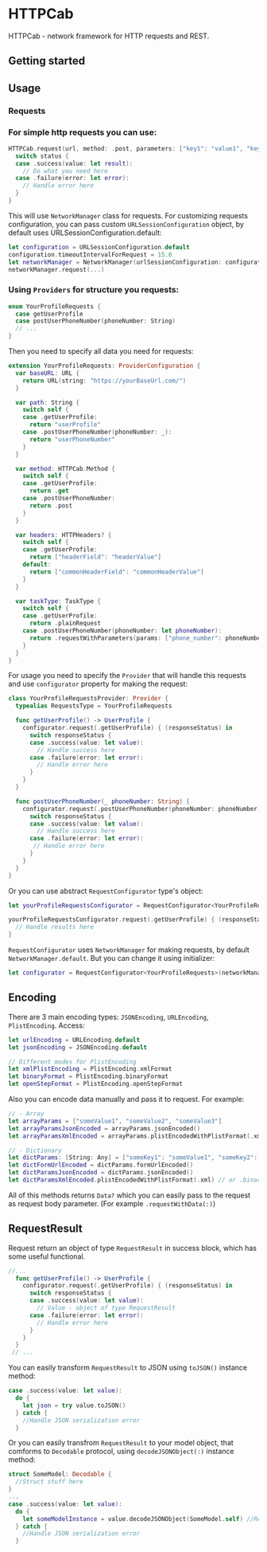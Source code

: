 # HTTPCab

HTTPCab - network framework for HTTP requests and REST.

## Getting started

## Usage

###   Requests


### For simple http requests you can use:

```swift
HTTPCab.request(url, method: .post, parameters: ["key1": "value1", "key2": "value2"], headers: ["headerField": "headerValue"], parametersEncoding: JSONEncoding.default) { (status) in
  switch status {
  case .success(value: let result):
    // Do what you need here
  case .failure(error: let error):
    // Handle error here
  }
}
```

This will use `NetworkManager` class for requests. For customizing requests configuration, you can pass custom `URLSessionConfiguration` object, by default uses URLSessionConfiguration.default:

```swift
let configuration = URLSessionConfiguration.default
configuration.timeoutIntervalForRequest = 15.0
let networkManager = NetworkManager(urlSessionConfiguration: configuration)
networkManager.request(...)
```



### Using `Providers` for structure you requests:

```swift
enum YourProfileRequests {
  case getUserProfile
  case postUserPhoneNumber(phoneNumber: String)
  // ...
}
```


Then you need to specify all data you need for requests:

```swift
extension YourProfileRequests: ProviderConfiguration {
  var baseURL: URL {
    return URL(string: "https://yourBaseUrl.com/")
  }

  var path: String {
    switch self {
    case .getUserProfile:
      return "userProfile"
    case .postUserPhoneNumber(phoneNumber: _):
      return "userPhoneNumber"
    }
  }

  var method: HTTPCab.Method {
    switch self {
    case .getUserProfile:
      return .get
    case .postUserPhoneNumber:
      return .post
    }
  }

  var headers: HTTPHeaders? {
    switch self {
    case .getUserProfile:
      return ["headerField": "headerValue"]
    default:
      return ["commonHeaderField": "commonHeaderValue"]
    }
  }

  var taskType: TaskType {
    switch self {
    case .getUserProfile:
      return .plainRequest
    case .postUserPhoneNumber(phoneNumber: let phoneNumber):
      return .requestWithParameters(params: ["phone_number": phoneNumber], encoding: JSONEncoding.default)
    }
  }
}
```


For usage you need to specify the `Provider` that will handle this requests and use `configurator` property for making the request:


```swift
class YourProfileRequestsProvider: Provider {
  typealias RequestsType = YourProfileRequests

  func getUserProfile() -> UserProfile {
    configurator.request(.getUserProfile) { (responseStatus) in
      switch responseStatus {
      case .success(value: let value):
        // Handle success here
      case .failure(error: let error):
        // Handle error here
      }
    }
  }

  func postUserPhoneNumber(_ phoneNumber: String) {
    configurator.request(.postUserPhoneNumber(phoneNumber: phoneNumber)) { (responseStatus) in
      switch responseStatus {
      case .success(value: let value):
        // Handle success here
      case .failure(error: let error):
       // Handle error here
      }
    }
  }
}
```


Or you can use abstract `RequestConfigurator` type's object:


```swift
let yourProfileRequestsConfigurator = RequestConfigurator<YourProfileRequests>()

yourProfileRequestsConfigurator.request(.getUserProfile) { (responseStatus) in
  // Handle results here
}
```

`RequestConfigurator` uses `NetworkManager` for making requests, by default `NetworkManager.default`. But you can change it using initializer:
```swift
let configurator = RequestConfigurator<YourProfileRequests>(networkManager: customNetworkManager)
```


## Encoding

There are 3 main encoding types: `JSONEncoding`, `URLEncoding`, `PlistEncoding`.
Access:

```swift
let urlEncoding = URLEncoding.default
let jsonEncoding = JSONEncoding.default

// Different modes for PlistEncoding
let xmlPlistEncoding = PlistEncoding.xmlFormat
let binaryFormat = PlistEncoding.binaryFormat
let openStepFormat = PlistEncoding.openStepFormat
```


Also you can encode data manually and pass it to request. For example:

```swift
// - Array
let arrayParams = ["someValue1", "someValue2", "someValue3"]
let arrayParamsJsonEncoded = arrayParams.jsonEncoded()
let arrayParamsXmlEncoded = arrayParams.plistEncodedWithPlistFormat(.xml) // or .binary, .openSter

// - Dictionary
let dictParams: [String: Any] = ["someKey1": "someValue1", "someKey2": 792]
let dictFormUrlEncoded = dictParams.formUrlEncoded()
let dictParamsJsonEncoded = dictParams.jsonEncoded()
let dictParamsXmlEncoded.plistEncodedWithPlistFormat(.xml) // or .binary, .openSter
```
All of this methods returns `Data?` which you can easily pass to the request as request body parameter. (For example `.requestWithData(:)`)


## RequestResult

Request return an object of type `RequestResult` in success block, which has some useful functional.

```swift
//...
  func getUserProfile() -> UserProfile {
    configurator.request(.getUserProfile) { (responseStatus) in
      switch responseStatus {
      case .success(value: let value):
        // Value - object of type RequestResult
      case .failure(error: let error):
        // Handle error here
      }
    }
  }
 // ...
```

You can easily transform `RequestResult` to JSON using `toJSON()` instance method:

```swift
case .success(value: let value):
  do {
    let json = try value.toJSON()
  } catch {
    //Handle JSON serialization error
  }
```

Or you can easily transfrom `RequestResult` to your model object, that comforms to `Decodable` protocol, using `decodeJSONObject(:)` instance method:

```swift
struct SomeModel: Decodable {
  //Struct stuff here
}
...
case .success(value: let value):
  do {
    let someModelInstance = value.decodeJSONObject(SomeModel.self) //Returns the object of type SomeModel 
  } catch {
    //Handle JSON serialization error
  }
```
